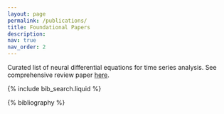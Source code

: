 ```yaml
---
layout: page
permalink: /publications/
title: Foundational Papers
description: 
nav: true
nav_order: 2
---
```


<!-- _pages/publications.md -->

Curated list of neural differential equations for time series analysis. See comprehensive review paper [here](https://arxiv.org/abs/2502.09885).

<!-- Bibsearch Feature -->

{% include bib_search.liquid %}

<div class="publications">

{% bibliography %}

</div>
